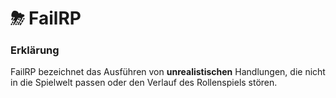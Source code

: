 # ⛈ FailRP

### Erklärung <a href="#0-toc-title" id="0-toc-title"></a>

FailRP bezeichnet das Ausführen von **unrealistischen** Handlungen, die nicht in die Spielwelt passen oder den Verlauf des Rollenspiels stören.

